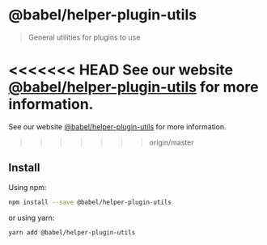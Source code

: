 # @babel/helper-plugin-utils

> General utilities for plugins to use

<<<<<<< HEAD
See our website [@babel/helper-plugin-utils](https://babeljs.io/docs/babel-helper-plugin-utils) for more information.
=======
See our website [@babel/helper-plugin-utils](https://babeljs.io/docs/en/babel-helper-plugin-utils) for more information.
>>>>>>> origin/master

## Install

Using npm:

```sh
npm install --save @babel/helper-plugin-utils
```

or using yarn:

```sh
yarn add @babel/helper-plugin-utils
```
